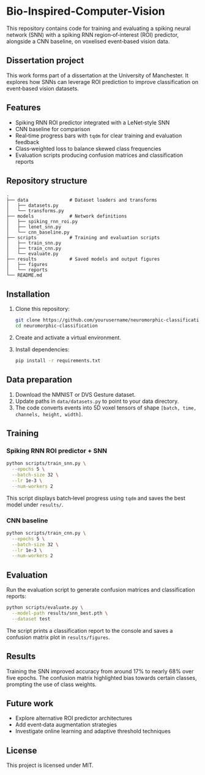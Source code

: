 # Bio-Inspired-Computer-Vision

This repository contains code for training and evaluating a spiking neural network (SNN) with a spiking RNN region‑of‑interest (ROI) predictor, alongside a CNN baseline, on voxelised event‑based vision data.

## Dissertation project

This work forms part of a dissertation at the University of Manchester. It explores how SNNs can leverage ROI prediction to improve classification on event‑based vision datasets.

## Features

* Spiking RNN ROI predictor integrated with a LeNet‑style SNN
* CNN baseline for comparison
* Real‑time progress bars with `tqdm` for clear training and evaluation feedback
* Class‑weighted loss to balance skewed class frequencies
* Evaluation scripts producing confusion matrices and classification reports

## Repository structure

```
.
├── data               # Dataset loaders and transforms
│   ├── datasets.py
│   └── transforms.py
├── models             # Network definitions
│   ├── spiking_rnn_roi.py
│   ├── lenet_snn.py
│   └── cnn_baseline.py
├── scripts            # Training and evaluation scripts
│   ├── train_snn.py
│   ├── train_cnn.py
│   └── evaluate.py
├── results            # Saved models and output figures
│   ├── figures
│   └── reports
└── README.md
```

## Installation

1. Clone this repository:

   ```bash
   git clone https://github.com/yourusername/neuromorphic-classification.git
   cd neuromorphic-classification
   ```
2. Create and activate a virtual environment.
3. Install dependencies:

   ```bash
   pip install -r requirements.txt
   ```

## Data preparation

1. Download the NMNIST or DVS Gesture dataset.
2. Update paths in `data/datasets.py` to point to your data directory.
3. The code converts events into 5D voxel tensors of shape `[batch, time, channels, height, width]`.

## Training

### Spiking RNN ROI predictor + SNN

```bash
python scripts/train_snn.py \
  --epochs 5 \
  --batch-size 32 \
  --lr 1e-3 \
  --num-workers 2
```

This script displays batch‑level progress using `tqdm` and saves the best model under `results/`.

### CNN baseline

```bash
python scripts/train_cnn.py \
  --epochs 5 \
  --batch-size 32 \
  --lr 1e-3 \
  --num-workers 2
```

## Evaluation

Run the evaluation script to generate confusion matrices and classification reports:

```bash
python scripts/evaluate.py \
  --model-path results/snn_best.pth \
  --dataset test
```

The script prints a classification report to the console and saves a confusion matrix plot in `results/figures`.

## Results

Training the SNN improved accuracy from around 17% to nearly 68% over five epochs. The confusion matrix highlighted bias towards certain classes, prompting the use of class weights.

## Future work

* Explore alternative ROI predictor architectures
* Add event‑data augmentation strategies
* Investigate online learning and adaptive threshold techniques

## License

This project is licensed under MIT.
